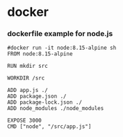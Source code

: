 # docker

### dockerfile example for node.js
```
#docker run -it node:8.15-alpine sh
FROM node:8.15-alpine

RUN mkdir src

WORKDIR /src

ADD app.js ./
ADD package.json ./
ADD package-lock.json ./
ADD node_modules ./node_modules

EXPOSE 3000
CMD ["node", "/src/app.js"]
```
